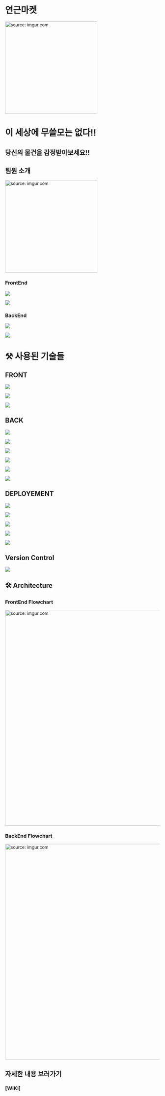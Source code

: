 # 연근마켓
<img src="https://i.imgur.com/VDbXnS3.gif" title="source: imgur.com" width="300"/>

# 이 세상에 무쓸모는 없다!!

## 당신의 물건을 감정받아보세요!!

##  팀원 소개

<img src="https://i.imgur.com/qE2h937.jpg" title="source: imgur.com"  width="300px"/>

### FrontEnd

![](https://img.shields.io/badge/frontend-김창민-ffbcaf?style=for-the-badge)

![](https://img.shields.io/badge/frontend-이상권-ffbcaf?style=for-the-badge)

### BackEnd

![](https://img.shields.io/badge/backend-박지상-80e27e?style=for-the-badge)

![](https://img.shields.io/badge/backend-김제현-80e27e?style=for-the-badge)


# ⚒️ 사용된 기술들

## FRONT

![](https://img.shields.io/badge/frontend-React-039be5?style=for-the-badge&logo=react)

![](https://img.shields.io/badge/frontend-React_Hooks-039be5?style=for-the-badge&logo=react)

![](https://img.shields.io/badge/frontend-Typescript-039be5?style=for-the-badge&logo=typescript)

## BACK

![](https://img.shields.io/badge/backend-node.js-338a3e?style=for-the-badge&logo=node.js)

![](https://img.shields.io/badge/backend-Fastify-000000?style=for-the-badge&logo=fastify)

![](https://img.shields.io/badge/backend-nestjs-f50057?style=for-the-badge&logo=nestjs)

![](https://img.shields.io/badge/backend-mysql-00acc1?style=for-the-badge&logo=mysql)

![](https://img.shields.io/badge/backend-redis-ff7543?style=for-the-badge&logo=redis)

![](https://img.shields.io/badge/backend-typeorm-bb002f?style=for-the-badge&logo=typeorm)

## DEPLOYEMENT

![](https://img.shields.io/badge/deployement-docker-1e88e5?style=for-the-badge&logo=docker)

![](https://img.shields.io/badge/deployement-circleci-1e88e5?style=for-the-badge&logo=circleci)

![](https://img.shields.io/badge/deployement-nginx-1b5e20?style=for-the-badge&logo=nginx)

![](https://img.shields.io/badge/deployement-elasticache-f57c00?style=for-the-badge&logo=amazon%20aws)

![](https://img.shields.io/badge/deployement-elasticbeanstalk-f57c00?style=for-the-badge&logo=amazon%20aws)

## Version Control

![](https://img.shields.io/badge/version_control-github-0d47a1?style=for-the-badge&logo=github)

## 🛠 Architecture

### FrontEnd Flowchart

<img src="https://i.imgur.com/uCow8s7.png" title="source: imgur.com" width="700"/>

### BackEnd Flowchart

<img src="https://i.imgur.com/avco7wg.png" title="source: imgur.com" width="700" />

## 자세한 내용 보러가기

### [WIKI]
